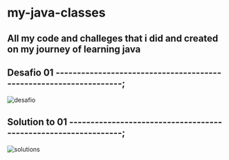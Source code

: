 # my-java-classes

## All my code and challeges that i did and created on my journey of learning java
## 
## 
##
##
## Desafio 01 ------------------------------------------------------------------;

![desafio](https://github.com/gugucazhiz/my-java-classes/assets/107414595/1f1b4671-e956-4ce3-a5f5-f5ea273a1b68)

## Solution to 01 ---------------------------------------------------------------;

![solutions](https://github.com/gugucazhiz/my-java-classes/assets/107414595/693086dc-6c1f-4a90-ba7a-0237f986f879)
